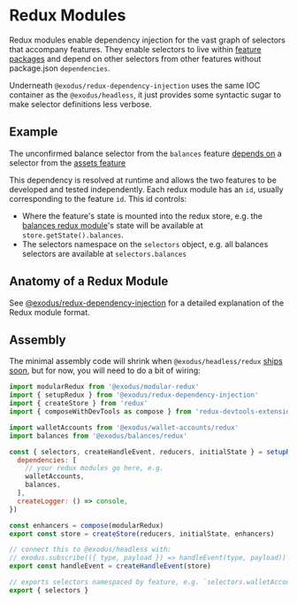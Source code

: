 # Redux Modules

Redux modules enable dependency injection for the vast graph of selectors that accompany features. They enable selectors to live within [feature packages](legos.md#features) and depend on other selectors from other features without package.json `dependencies`.

Underneath `@exodus/redux-dependency-injection` uses the same IOC container as the `@exodus/headless`, it just provides some syntactic sugar to make selector definitions less verbose.

## Example

The unconfirmed balance selector from the `balances` feature [depends on](https://github.com/ExodusMovement/exodus-hydra/blob/9c97b6618c0fa494763d76431aa4bbf915495091/features/balances/redux/selectors/create-unconfirmed-balance.js#L20) a selector from the [assets feature](https://github.com/ExodusMovement/exodus-hydra/blob/39aa8d66f0e373ae710d41b3735a1395b5d8a793/features/assets-feature/redux/selectors/index.js#L8)

This dependency is resolved at runtime and allows the two features to be developed and tested independently. Each redux module has an `id`, usually corresponding to the feature `id`. This id controls:

- Where the feature's state is mounted into the redux store, e.g. the [balances redux module](https://github.com/ExodusMovement/exodus-hydra/blob/52ddf33e37ac92c197edc9163853339bb366b9de/features/balances/redux/id.js#L1)'s state will be available at `store.getState().balances`.
- The selectors namespace on the `selectors` object, e.g. all balances selectors are available at `selectors.balances`

## Anatomy of a Redux Module

See [@exodus/redux-dependency-injection](https://github.com/ExodusMovement/exodus-hydra/tree/master/libraries/redux-dependency-injection#redux-module-definitions) for a detailed explanation of the Redux module format.

## Assembly

The minimal assembly code will shrink when `@exodus/headless/redux` [ships soon](https://github.com/ExodusMovement/exodus-hydra/issues/6139), but for now, you will need to do a bit of wiring:

```js
import modularRedux from '@exodus/modular-redux'
import { setupRedux } from '@exodus/redux-dependency-injection'
import { createStore } from 'redux'
import { composeWithDevTools as compose } from 'redux-devtools-extension/developmentOnly'

import walletAccounts from '@exodus/wallet-accounts/redux'
import balances from '@exodus/balances/redux'

const { selectors, createHandleEvent, reducers, initialState } = setupRedux({
  dependencies: [
    // your redux modules go here, e.g.
    walletAccounts,
    balances,
  ],
  createLogger: () => console,
})

const enhancers = compose(modularRedux)
export const store = createStore(reducers, initialState, enhancers)

// connect this to @exodus/headless with:
// exodus.subscribe(({ type, payload }) => handleEvent(type, payload))
export const handleEvent = createHandleEvent(store)

// exports selectors namespaced by feature, e.g. `selectors.walletAccounts.active`
export { selectors }
```
